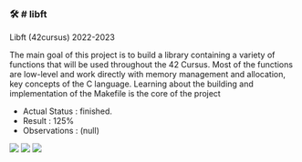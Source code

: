

<h3>🛠 # libft</h3>
Libft (42cursus) 2022-2023

The main goal of this project is to build a library containing a variety of functions that will be used throughout the 42 Cursus. Most of the functions are low-level and work directly with memory management and allocation, <br/> key concepts of the C language. Learning about the building and implementation of the Makefile is the core of the project


- Actual Status : finished.
- Result        : 125%
- Observations : (null)

 <p>
    <img src="https://img.shields.io/badge/score-125%20%2F%20100-success?style=for-the-badge" />
    <img src="https://img.shields.io/github/languages/count/knoxvillie/libft?style=for-the-badge&logo=" />
    <img src="https://img.shields.io/github/languages/top/knoxvillie/libft?style=for-the-badge" />
  </p>
